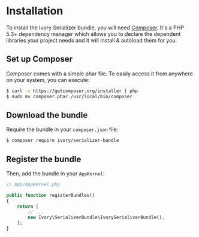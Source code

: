 # Installation

To install the Ivory Serializer bundle, you will need [Composer](http://getcomposer.org).  It's a PHP 5.3+ dependency 
manager which allows you to declare the dependent libraries your project needs and it will install & autoload them for 
you.

## Set up Composer

Composer comes with a simple phar file. To easily access it from anywhere on your system, you can execute:

``` bash
$ curl -s https://getcomposer.org/installer | php
$ sudo mv composer.phar /usr/local/bin/composer
```

## Download the bundle

Require the bundle in your `composer.json` file:

``` bash
$ composer require ivory/serializer-bundle
```

## Register the bundle

Then, add the bundle in your `AppKernel`:

``` php
// app/AppKernel.php

public function registerBundles()
{
    return [
        // ...
        new Ivory\SerializerBundle\IvorySerializerBundle(),
    ];
}
```
